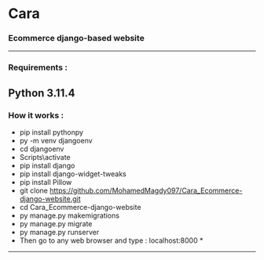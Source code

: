 # Cara
### Ecommerce django-based website
---
### Requirements :
Python 3.11.4
---
### How it works :
* pip install pythonpy
* py -m venv djangoenv
* cd djangoenv
* Scripts\activate
* pip install django
* pip install django-widget-tweaks
* pip install Pillow
* git clone https://github.com/MohamedMagdy097/Cara_Ecommerce-django-website.git
* cd Cara_Ecommerce-django-website
* py manage.py makemigrations
* py manage.py migrate
* py manage.py runserver
* Then go to any web browser and type : localhost:8000 *
---
